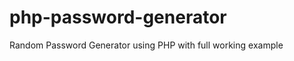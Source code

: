 php-password-generator
======================

Random Password Generator using PHP with full working example
